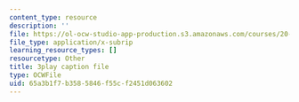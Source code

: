 ```yaml
---
content_type: resource
description: ''
file: https://ol-ocw-studio-app-production.s3.amazonaws.com/courses/20-219-becoming-the-next-bill-nye-writing-and-hosting-the-educational-show-january-iap-2015/65a3b1f7b3585846f55cf2451d063602_5eF2qCWtifM.srt
file_type: application/x-subrip
learning_resource_types: []
resourcetype: Other
title: 3play caption file
type: OCWFile
uid: 65a3b1f7-b358-5846-f55c-f2451d063602
---
```

